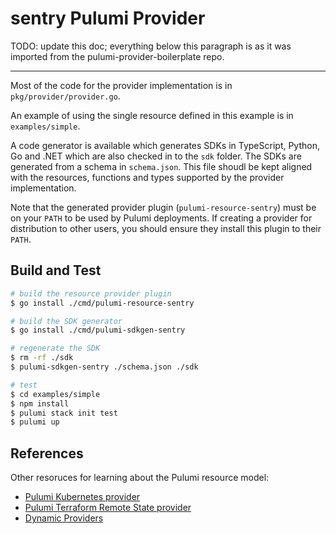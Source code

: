 # sentry Pulumi Provider

TODO: update this doc; everything below this paragraph is as it was imported from the pulumi-provider-boilerplate repo.

--------

Most of the code for the provider implementation is in `pkg/provider/provider.go`.  

An example of using the single resource defined in this example is in `examples/simple`.

A code generator is available which generates SDKs in TypeScript, Python, Go and .NET which are also checked in to the `sdk` folder.  The SDKs are generated from a schema in `schema.json`.  This file shoudl be kept aligned with the resources, functions and types supported by the provider implementation.

Note that the generated provider plugin (`pulumi-resource-sentry`) must be on your `PATH` to be used by Pulumi deployments.  If creating a provider for distribution to other users, you should ensure they install this plugin to their `PATH`.


## Build and Test

```bash
# build the resource provider plugin
$ go install ./cmd/pulumi-resource-sentry

# build the SDK generator
$ go install ./cmd/pulumi-sdkgen-sentry

# regenerate the SDK
$ rm -rf ./sdk
$ pulumi-sdkgen-sentry ./schema.json ./sdk

# test
$ cd examples/simple
$ npm install
$ pulumi stack init test
$ pulumi up
```

## References

Other resoruces for learning about the Pulumi resource model:
* [Pulumi Kubernetes provider](https://github.com/pulumi/pulumi-kubernetes/blob/master/provider/pkg/provider/provider.go)
* [Pulumi Terraform Remote State provider](https://github.com/pulumi/pulumi-terraform/blob/master/provider/cmd/pulumi-resource-terraform/provider.go)
* [Dynamic Providers](https://www.pulumi.com/docs/intro/concepts/programming-model/#dynamicproviders)
